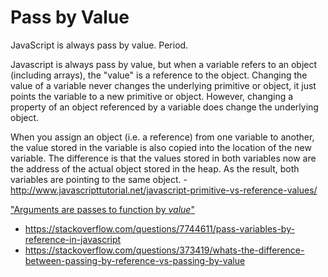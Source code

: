 # Pass by Value

JavaScript is always pass by value. Period.

Javascript is always pass by value, but when a variable refers to an object (including arrays), the "value" is a reference to the object.
Changing the value of a variable never changes the underlying primitive or object, it just points the variable to a new primitive or object.
However, changing a property of an object referenced by a variable does change the underlying object.

When you assign an object (i.e. a reference) from one variable to another, the value stored in the variable is also copied into the location of the new variable. The difference is that the values stored in both variables now are the address of the actual object stored in the heap. As the result, both variables are pointing to the same object. - http://www.javascripttutorial.net/javascript-primitive-vs-reference-values/

["Arguments are passes to function by *value*"](https://developer.mozilla.org/en-US/docs/Web/JavaScript/Reference/Functions)


- https://stackoverflow.com/questions/7744611/pass-variables-by-reference-in-javascript
- https://stackoverflow.com/questions/373419/whats-the-difference-between-passing-by-reference-vs-passing-by-value